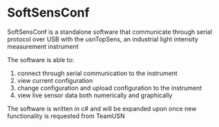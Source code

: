 # SoftSensConf
SoftSensConf is a  standalone software that communicate through serial protocol over USB with the usnTopSens, an industrial light intensity measurement instrument

The software is able to:
1. connect through serial communication to the instrument
2. view current configuration
3. change configuration and upload configuration to the instrument
4. view live sensor data both numerically and graphically

The software is written in c# and will be expanded upon once new functionality is requested from TeamUSN
